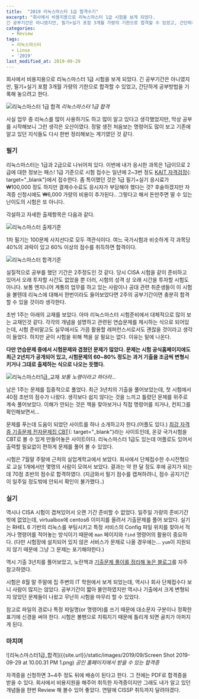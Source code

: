```yaml
---
title:  "2019 리눅스마스터 1급 합격수기"
excerpt: "회사에서 비용지용으로 리눅스마스터 1급 시험을 보게 되었다.
긴 공부기간은 아니였지만, 필기+실기 포함 3개월 가량의 기한으로 합격할 수 있었고, 간단하게 공부방법을 기록해 놓으려고 한다."
categories:
  - Review
tags:
  - 리눅스마스터
  - Linux
  - '2019'
last_modified_at: 2019-09-29
---
```


회사에서 비용지용으로 리눅스마스터 1급 시험을 보게 되었다.
긴 공부기간은 아니였지만, 필기+실기 포함 3개월 가량의 기한으로 합격할 수 있었고, 간단하게 공부방법을 기록해 놓으려고 한다.

![리눅스마스터 1급 합격]({{site.url}}/static/images/2019/09/linuxmaster.png)
*리눅스마스터 1급 합격*

사실 업무 중 리눅스를 많이 사용하기도 하고 많이 알고 있다고 생각했었지만, 막상 공부를 시작해보니 그런 생각은 오산이였다. 정말 생전 처음보는 명령어도 많이 보고 기존에 알고 있던 지식들도 다시 한번 정리해보는 계기였던 것 같다.

### 필기

리눅스마스터는 1급과 2급으로 나뉘어져 있다. 이번에 내가 응시한 과목은 1급이므로 2급에 대한 정보는 패스! 1급 기준으로 시험 접수는 일년에 2~3번 정도 [KAIT 자격검정](https://www.ihd.or.kr){: target="_blank"}에서 접수한다. 좀 특이했던 것은 1급 필기+실기 응시료가 ₩100,000 정도 하지만 결제수수료도 응시자가 부담해야 했다는 것? 후술하겠지만 자격증 신청시에도 ₩6,000 가량의 비용이 추가된다.. 그렇다고 해서 돈만주면 딸 수 있는 난이도의 시험은 또 아니다.

각설하고 자세한 출제항목은 다음과 같다.

![리눅스마스터 출제기준]({{site.url}}/static/images/2019/09/linuxmaster_detail.png)

1차 필기는 100문제 사지선다로 모두 객관식이다. 여느 국가시험과 비슷하게 각 과목당 40%의 과락이 있고 60% 이상의 점수를 취득하면 합격이다.

![리눅스마스터 합격기준]({{site.url}}/static/images/2019/09/linuxmaster_sub.png)

실질적으로 공부를 했던 기간은 2주정도인 것 같다. 당시 CISA 시험을 같이 준비하고 있어서 오래 투자할 시간도 없었을 뿐 더러, 시험의 성격 상 오래 시간을 투자할 시험도 아니다. 보통 엔지니어 계통의 업무를 하고 있는 사람이나 공대 관련 취준생들이 이 시험을 볼텐데 리눅스에 대해서 한번이라도 들어보았다면 2주의 공부기간이면 충분히 합격할 수 있을 것이라 생각한다.

초반 1주는 아래의 교재를 보았다. 아마 리눅스마스터 시험준비에서 대체적으로 많이 보는 교재인것 같다. 각각의 개념을 설명하고 관련된 연습문제를 제시하는 식으로 되어있는데, 시험 준비말고도 실무에서도 가끔 활용할 레퍼런스서로서도 괜찮을 것이라고 생각이 들었다. 하지만 굳이 시험을 위해 책을 살 필요는 없다. 이유는 밑에 나온다.

**다만 연습문제 중에서 시험문제와 겹쳤던 문제가 많았다. 문제는 시험 공식홈페이지에도 최근 2년치가 공개되어 있고, 시험문제의 60~80% 정도는 과거 기출을 조금씩 변형시키거나 그대로 출제하는 식으로 나오는 듯했다.**

![리눅스마스터1급_교재]({{site.url}}/static/images/2019/09/linux_book.png)
*보통 노랭이라고 하더라...*

남은 1주는 문제를 집중적으로 풀었다. 최근 3년치의 기출을 풀어보았는데, 첫 시험에서 40점 초반의 점수가 나왔다. 생각보다 쉽지 않다는 것을 느끼고 틀렸던 문제를 위주로 계속 풀어보았다. 이해가 안되는 것은 책을 찾아보거나 직접 명령어를 치거나, 컨피그를 확인해보면서...

문제를 푸는데 도움이 되었던 사이트를 하나 소개하고자 한다.(어플도 있다.) [최강 자격증 기출문제 전자문제집 CBT]("https://www.comcbt.com/"){: target="_blank"}라는 사이트인데, 온갖 국가시험을 CBT로 볼 수 있게 만들어놓은 사이트이다. 리눅스마스터 1급도 있는데 어플로도 있어서 출력할 필요없이 편하게 문제를 풀어 볼 수 있었다.

시험은 7월말 주말에 근처의 실업계학교에서 보았다. 회사에서 단체접수한 수시전형으로 교실 1개에서만 몇명의 사람이 모여서 보았다. 결과는 약 한 달 정도 후에 공지가 되는데 70점 초반의 점수로 합격하였다. (지금와서 필기 점수를 캡쳐하려니, 점수 공지기간이 일주일 정도밖에 안되서 확인이 불가했다..)

### 실기

역시나 CISA 시험이 겹쳐있어서 오랜 기간 준비할 수 없었다. 일주일 가량의 준비기간밖에 없었는데, virtualbox에 centos6 이미지를 올려서 기출문제를 풀어 보았다. 실기는 RHEL 6 기반의 리눅스를 부팅시키고 특정 서비스의 Config 파일 위치를 찾아서 적거나 명령어를 적어놓는 방식이기 때문에 `man` 페이지와 `find` 명령어의 활용이 중요하다. (다만 시험장에 설치되어 있지 않은 서비스가 문제로 나올 경우에는... `yum`이 지원되지 않기 때문에 그냥 그 문제는 포기해야한다.)

역시 기출 3년치를 풀어보았고, 노란책과 [기출문제 풀이를 정리해 놓은 블로그](https://blog.naver.com/PostList.nhn?blogId=is_king&from=postList&categoryNo=37)를 자주 참고하였다.

시험은 8월 말 주말에 집 주변의 IT 학원에서 보게 되었는데, 역시나 회사 단체접수다 보니 사람이 많지는 않았다. 공부기간이 짧아 불안하였지만 역시나 기출에서 크게 변형되지 않았던 문제들이 나왔고 무난히 시험을 마무리 할 수 있었다.

참고로 파일의 경로나 특정 파일명(or 명령어)를 쓰기 때문에 대소문자 구분이나 정확한 표기에 신경을 써야 한다. 시험은 볼펜으로 치뤄지기 때문에 틀리게 되면 골치가 아퍼지게 된다.

###  마치며

![리눅스마스터1급_합격]({{site.url}}/static/images/2019/09/Screen Shot 2019-09-29 at 10.00.31 PM 1.png)
*공인 홈페이지에서 받을 수 있는 합격증*

자격증을 신청하면 3~4주 정도 뒤에 배송이 된다고 한다. 그 전에는 PDF로 합격증을 받을 수 있다. 회사에서 비용지원을 해주어 취득한 자격증이지만 그래도 내가 알고 있던 개념들을 한번 Review 해 볼수 있어 좋았다. 연말에 CISSP 취득까지 달려야겠다.
